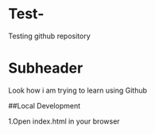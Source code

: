 # Test-

Testing github repository 

# Subheader

Look how i am trying to learn using Github 

##Local Development 

1.Open index.html in your browser